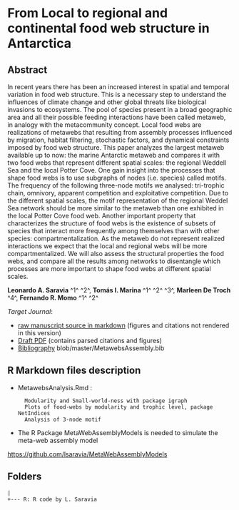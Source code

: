 # From Local to regional and continental food web structure in Antarctica 

## Abstract

In recent years there has been an increased interest in spatial and temporal variation in food web structure. This is a necessary step to understand the influences of climate change and other global threats like biological invasions to ecosystems. The pool of species present in a broad geographic area and all their possible feeding interactions have been called metaweb, in analogy with the metacommunity concept. Local food webs are realizations of metawebs that resulting from assembly processes influenced by migration, habitat filtering, stochastic factors, and dynamical constraints imposed by food web structure. This paper analyzes the largest metaweb available up to now: the marine Antarctic metaweb and compares it with two food webs that represent different spatial scales: the regional Weddell Sea and the local Potter Cove. One gain insight into the processes that shape food webs is to use subgraphs of nodes (i.e. species) called motifs. The frequency of the following three-node motifs we analysed: tri-trophic chain, omnivory, apparent competition and exploitative competition. Due to the different spatial scales, the motif representation of the regional Weddel Sea network should be more similar to the metaweb than one exhibited in the local Potter Cove food web. Another important property that characterizes the structure of food webs is the existence of subsets of species that interact more frequently among themselves than with other species: compartmentalization. As the metaweb do not represent realized interactions we expect that the local and regional webs will be more compartmentalized. We will also assess the structural properties the food webs, and compare all the results among networks to disentangle which processes are more important to shape food webs at different spatial scales.

**Leonardo A. Saravia** ^1^ ^2^, **Tomás  I. Marina** ^1^ ^2^ ^3^, **Marleen De Troch** ^4^, **Fernando R. Momo** ^1^ ^2^ 


*Target Journal*: []()

* [raw manuscript source in markdown](https://github.com/lsaravia/MetawebsAssembly/blob/master/MetawebsAssembly.md) (figures and citations not rendered in this version)
* [Draft PDF](https://github.com/lsaravia/MetawebsAssembly/blob/master/MetawebsAssembly.pdf) (contains parsed citations and figures)
* [Bibliography](https://github.com/lsaravia/MetawebsAssembly/blob/master/MetawebsAssembly.bib) blob/master/MetawebsAssembly.bib

## R Markdown files description



* MetawebsAnalysis.Rmd :

		Modularity and Small-world-ness with package igraph 
		Plots of food-webs by modularity and trophic level, package NetIndices
		Analysis of 3-node motif

* The R Package MetaWebAssemblyModels is needed to simulate the meta-web assembly model

<https://github.com/lsaravia/MetaWebAssemblyModels>



## Folders

	| 
	+--- R: R code by L. Saravia
    	 